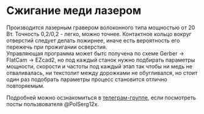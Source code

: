 # Сжигание меди лазером

Производится лазерным гравером волоконного типа мощностью от 20 Вт. Точность 0,2/0,2 - легко, можно точнее. Контактное кольцо вокруг отверстий следует делать пожирнее, иначе есть вероятность его пережечь при прожигании осверстия.  
Управляющая программа может бытс получена по схеме Gerber -> FlatCam -> EZcad2, но под каждый станок нужно подбирать параметры мощности, скорости и частоты под каждый этап так чтобы ни медь не отваливалась, ни текстолит между дорожками не обугливался, но стоит один раз подобрать параметры процесс становится отлично повторяемым.
  
Подробней можно осзнакомиться в [телеграм-группе](https://t.me/hobby_cnc), если посмотреть посты пользвователя @PolSerg12x.
